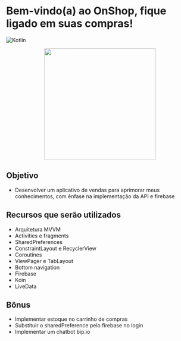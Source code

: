 # Bem-vindo(a) ao OnShop, fique ligado em suas compras!
![Kotlin](https://img.shields.io/badge/kotlin-%230095D5.svg?style=for-the-badge&logo=kotlin&logoColor=white)
<div align="center" > <img  width=“300” height="300" src="https://user-images.githubusercontent.com/85000007/131678736-659ce748-0580-4407-8e04-c6f751654a02.png"> </div>
 
## Objetivo

- Desenvolver um aplicativo de vendas para aprimorar meus conhecimentos, com ênfase na implementação da API e firebase

## Recursos que serão utilizados

- Arquitetura MVVM
- Activities e fragments
- SharedPreferences
- ConstraintLayout e RecyclerView
- Coroutines
- ViewPager e TabLayout
- Bottom navigation
- Firebase
- Koin
- LiveData

## Bônus
- Implementar estoque no carrinho de compras
- Substituir o sharedPreference pelo firebase no login
- Implementar um chatbot bip.io
  
